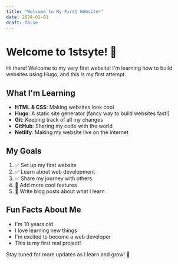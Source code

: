 ```yaml
---
title: "Welcome to My First Website!"
date: 2024-01-01
draft: false
---
```


# Welcome to 1stsyte! 🎉

Hi there! Welcome to my very first website! I'm learning how to build websites using Hugo, and this is my first attempt.

## What I'm Learning

- **HTML & CSS**: Making websites look cool
- **Hugo**: A static site generator (fancy way to build websites fast!)
- **Git**: Keeping track of all my changes
- **GitHub**: Sharing my code with the world
- **Netlify**: Making my website live on the internet

## My Goals

1. ✅ Set up my first website
2. ✅ Learn about web development
3. ✅ Share my journey with others
4. 🔄 Add more cool features
5. 🔄 Write blog posts about what I learn

## Fun Facts About Me

- I'm 10 years old
- I love learning new things
- I'm excited to become a web developer
- This is my first real project!

Stay tuned for more updates as I learn and grow! 🚀 